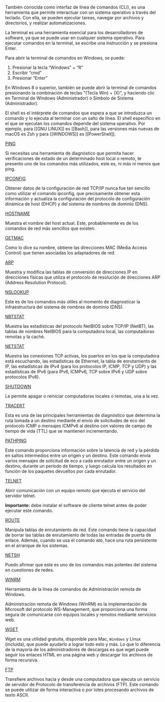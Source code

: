 También conocida como interfaz de línea de comandos (CLI), es una herramienta que permite interactuar con un sistema operativo a través del teclado. Con ella, se pueden ejecutar tareas, navegar por archivos y directorios, y realizar automatizaciones.

La terminal es una herramienta esencial para los desarrolladores de software, ya que se puede usar en cualquier sistema operativo. Para ejecutar comandos en la terminal, se escribe una instrucción y se presiona Enter.

Para abrir la terminal de comandos en Windows, se puede:

1. Presionar la tecla “Windows” + “R”
2. Escribir “cmd”
3. Presionar “Enter” 

En Windows 8 o superior, también se puede abrir la terminal de comandos presionando la combinación de teclas "(Tecla Win) + (X)", y haciendo clic en Terminal de Windows (Administrador) o Símbolo de Sistema (Administrador). 

El shell es el intérprete de comandos que espera a que se introduzca un comando y lo ejecuta al terminar con un salto de línea. El shell específico en el que se ejecutan los comandos depende del sistema operativo. Por ejemplo, para [[GNU LINUX]] es [[Bash]], para las versiones más nuevas de macOS es Zsh y para [[WINDOWS]] es [[PowerShell]].

[PING](ping.md)

Si necesitas una herramienta de diagnóstico que permita hacer verificaciones de estado de un determinado host local o remoto, te presento uno de los comandos más utilizados, este es, ni más ni menos que ping.

[IPCONFIG](ipconfig.md)

Obtener datos de la configuración de red TCP/IP nunca fue tan sencillo como utilizar el comando ipconfig, que precisamente obtener esta información y actualiza la configuración del protocolo de configuración dinámica de host (DHCP) y del sistema de nombres de dominio (DNS).

[HOSTNAME](hostname.md)

Muestra el nombre del host actual. Este, probablemente es de los comandos de red más sencillos que existen.

[GETMAC](getmac.md)

Como lo dice su nombre, obtiene las direcciones MAC (Media Access Control) que tienen asociadas los adaptadores de red.

[ARP](arp.md)

Muestra y modifica las tablas de conversión de direcciones IP en direcciones físicas que utiliza el protocolo de resolución de direcciones ARP (Address Resolution Protocol).

[NSLOOKUP](nslookup.md)

Este es de los comandos más útiles al momento de diagnosticar la infraestructura del sistema de nombres de dominio (DNS).

[NBTSTAT](nbtstat.md)

Muestra las estadísticas del protocolo NetBIOS sobre TCP/IP (NetBT), las tablas de nombres NetBIOS para la computadora local, las computadoras remotas y la caché.

[NETSTAT](netstat.md)

Muestra las conexiones TCP activas, los puertos en los que la computadora está escuchando, las estadísticas de Ethernet, la tabla de enrutamiento de IP, las estadísticas de IPv4 (para los protocolos IP, ICMP, TCP y UDP) y las estadísticas de IPv6 (para IPv6, ICMPv6, TCP sobre IPv6 y UDP sobre protocolos IPv6).

[SHUTDOWN](shutdown.md)

Le permite apagar o reiniciar computadoras locales o remotas, una a la vez.

[TRACERT](tracert.md)

Esta es una de las principales herramientas de diagnóstico que determina la ruta tomada a un destino mediante el envío de solicitudes de eco del protocolo ICMP o mensajes ICMPv6 al destino con valores de campo de tiempo de vida (TTL) que se mantienen incrementando.

[PATHPING](pathping.md)

Este comando proporciona información sobre la latencia de red y la pérdida en saltos intermedios entre un origen y un destino. Este comando envía varios mensajes de solicitud de eco a cada enrutador entre un origen y un destino, durante un período de tiempo, y luego calcula los resultados en función de los paquetes devueltos por cada enrutador.

[TELNET](Documentacion%20Obsidian/Documentacion/Terminal%20de%20Comandos/Comandos/telnet.md)

Abrir comunicación con un equipo remoto que ejecuta el servicio del servidor telnet.

**Importante:** debe instalar el software de cliente telnet antes de poder ejecutar este comando.

[ROUTE](route.md)

Manipula tablas de enrutamiento de red. Este comando tiene la capacidad de borrar las tablas de enrutamiento de todas las entradas de puerta de enlace. Además, cuando se usa el comando `ADD`, hace una ruta persistente en el arranque de los sistemas.

[NETSH](netsh.md)

Puedo afirmar que este es uno de los comandos más potentes del sistema en cuestiones de redes.

[WINRM](winrm.md)

Herramienta de la línea de comandos de Administración remota de Windows.

Administración remota de Windows (WinRM) es la implementación de Microsoft del protocolo WS-Management, que proporciona una forma segura de comunicarse con equipos locales y remotos mediante servicios web.

[WGET](wget.md)

Wget es una utilidad gratuita, disponible para Mac, `Windows` y Linux (incluida), que puede ayudarlo a lograr todo esto y más. Lo que lo diferencia de la mayoría de los administradores de descargas es que wget puede seguir los enlaces HTML en una página web y descargar los archivos de forma recursiva.

[FTP](ftp.md)

Transfiere archivos hacia y desde una computadora que ejecuta un servicio de servidor de Protocolo de transferencia de archivos (FTP). Este comando se puede utilizar de forma interactiva o por lotes procesando archivos de texto ASCII.